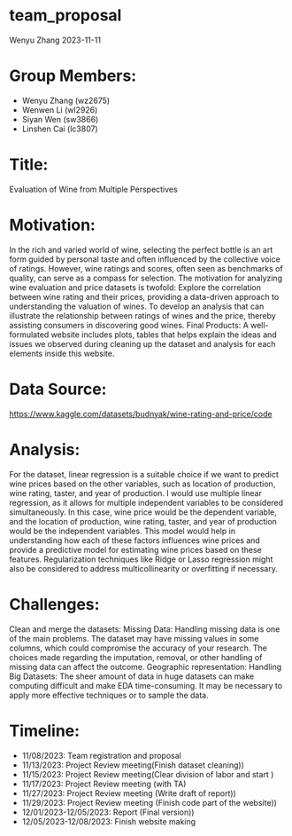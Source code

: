 team_proposal
================
Wenyu Zhang
2023-11-11

# Group Members:

- Wenyu Zhang (wz2675)
- Wenwen Li (wl2926)
- Siyan Wen (sw3866)
- Linshen Cai (lc3807)

# Title:

Evaluation of Wine from Multiple Perspectives

# Motivation:

In the rich and varied world of wine, selecting the perfect bottle is an
art form guided by personal taste and often influenced by the collective
voice of ratings. However, wine ratings and scores, often seen as
benchmarks of quality, can serve as a compass for selection. The
motivation for analyzing wine evaluation and price datasets is twofold:
Explore the correlation between wine rating and their prices, providing
a data-driven approach to understanding the valuation of wines. To
develop an analysis that can illustrate the relationship between ratings
of wines and the price, thereby assisting consumers in discovering good
wines. Final Products: A well-formulated website includes plots, tables
that helps explain the ideas and issues we observed during cleaning up
the dataset and analysis for each elements inside this website.

# Data Source:

<https://www.kaggle.com/datasets/budnyak/wine-rating-and-price/code>

# Analysis:

For the dataset, linear regression is a suitable choice if we want to
predict wine prices based on the other variables, such as location of
production, wine rating, taster, and year of production. I would use
multiple linear regression, as it allows for multiple independent
variables to be considered simultaneously. In this case, wine price
would be the dependent variable, and the location of production, wine
rating, taster, and year of production would be the independent
variables. This model would help in understanding how each of these
factors influences wine prices and provide a predictive model for
estimating wine prices based on these features. Regularization
techniques like Ridge or Lasso regression might also be considered to
address multicollinearity or overfitting if necessary.

# Challenges:

Clean and merge the datasets: Missing Data: Handling missing data is one
of the main problems. The dataset may have missing values in some
columns, which could compromise the accuracy of your research. The
choices made regarding the imputation, removal, or other handling of
missing data can affect the outcome. Geographic representation: Handling
Big Datasets: The sheer amount of data in huge datasets can make
computing difficult and make EDA time-consuming. It may be necessary to
apply more effective techniques or to sample the data.

# Timeline:

- 11/08/2023: Team registration and proposal
- 11/13/2023: Project Review meeting(Finish dataset cleaning))
- 11/15/2023: Project Review meeting(Clear division of labor and start )
- 11/17/2023: Project Review meeting (with TA)
- 11/27/2023: Project Review meeting (Write draft of report))
- 11/29/2023: Project Review meeting (Finish code part of the website))
- 12/01/2023-12/05/2023: Report (Final version))
- 12/05/2023-12/08/2023: Finish website making
